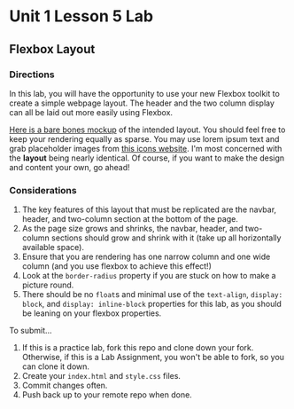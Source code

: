 # Unit 1 Lesson 5 Lab
## Flexbox Layout

### Directions
In this lab, you will have the opportunity to use your new Flexbox toolkit to create a simple webpage layout. The header and the two column display can all be laid out more easily using Flexbox.

[Here is a bare bones mockup](https://www.figma.com/file/w6nbsyA7erIc5StSGprifz/Flexbox-Lab-Mockup?node-id=1%3A2) of the intended layout. You should feel free to keep your rendering equally as sparse. You may use lorem ipsum text and grab placeholder images from [this icons website](https://www.iconsdb.com/). I'm most concerned with the **layout** being nearly identical. Of course, if you want to make the design and content your own, go ahead!

### Considerations
1. The key features of this layout that must be replicated are the navbar, header, and two-column section at the bottom of the page.
2. As the page size grows and shrinks, the navbar, header, and two-column sections should grow and shrink with it (take up all horizontally available space).
3. Ensure that you are rendering has one narrow column and one wide column (and you use flexbox to achieve this effect!)
4. Look at the `border-radius` property if you are stuck on how to make a picture round.
5. There should be no `float`s and minimal use of the `text-align`, `display: block`, and `display: inline-block` properties for this lab, as you should be leaning on your flexbox properties.


To submit...
1. If this is a practice lab, fork this repo and clone down your fork. Otherwise, if this is a Lab Assignment, you won't be able to fork, so you can clone it down.
2. Create your `index.html` and `style.css` files.
3. Commit changes often.
4. Push back up to your remote repo when done.

